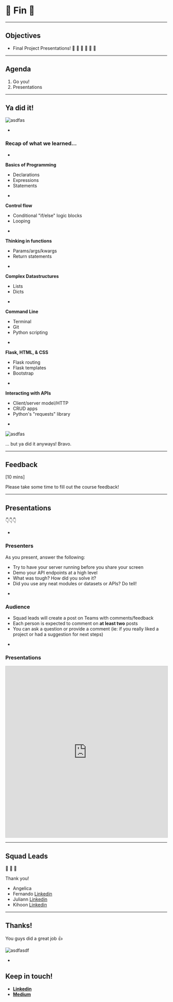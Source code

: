 #  🙌 Fin  🙌

---

## Objectives

* Final Project Presentations! 🎉 🎈 🎂 🍾 🎊 🙌

---


## Agenda

1. Go you!
2. Presentations

---

## Ya did it!

![asdfas](https://media0.giphy.com/media/J93sVmfYBtsRi/giphy.gif)

-

### Recap of what we learned...

-


**Basics of Programming**

* Declarations
* Expressions
* Statements


-

**Control flow**

* Conditional "if/else" logic blocks
* Looping

-

**Thinking in functions**

* Params/args/kwargs
* Return statements

-

**Complex Datastructures**

* Lists
* Dicts

-

**Command Line**

* Terminal
* Git
* Python scripting

-

**Flask, HTML, & CSS**

* Flask routing
* Flask templates
* Bootstrap

-

**Interacting with APIs**

* Client/server model/HTTP
* CRUD apps
* Python's "requests" library

-

![asdfas](https://media1.giphy.com/media/j8nXhJ1fJM0wg/giphy.gif)

... but ya did it anyways! Bravo.


---
## Feedback

[10 mins]

Please take some time to fill out the course feedback!

---
## Presentations

👇👇👇

-

### Presenters

As you present, answer the following:

* Try to have your server running before you share your screen
* Demo your API endpoints at a high level
* What was tough? How did you solve it?
* Did you use any neat modules or datasets or APIs? Do tell!

-

### Audience

* Squad leads will create a post on Teams with comments/feedback
* Each person is expected to comment on **at least two** posts 
* You can ask a question or provide a comment (ie: if you really liked a project or had a suggestion for next steps)

-

### Presentations

<iframe class="airtable-embed" src="https://airtable.com/embed/shrGReL1urtXjZ1Rr?backgroundColor=gray&viewControls=on" frameborder="0" onmousewheel="" width="100%" height="533" style="background: transparent; border: 1px solid #ccc;"></iframe>

---

## Squad Leads

🙌 🙌 🙌

Thank you!

* Angelica
* Fernando  [Linkedin](https://www.linkedin.com/in/fernando-hidalgo)
* Juliann  [Linkedin](https://www.linkedin.com/in/juliann-mceachern/)
* Kihoon  [Linkedin](https://www.linkedin.com/in/kihoonsohn/)


---

## Thanks!

You guys did a great job 👍

![asdfasdf](https://media.giphy.com/media/NnGGHE0muVqpO/giphy.gif)


-

## Keep in touch!

* **[Linkedin](https://www.linkedin.com/in/mottaqui-karim-5b01212a/)**
* **[Medium](https://medium.com/@taqkarim)**
